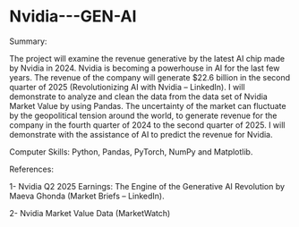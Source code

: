 # Nvidia---GEN-AI

Summary:

The project will examine the revenue generative by the latest AI chip made by Nvidia in 2024. Nvidia is becoming a powerhouse in AI for the last few years. The revenue of the company will generate $22.6 billion in the second quarter of 2025 (Revolutionizing AI with Nvidia – LinkedIn). I will demonstrate to analyze and clean the data from the data set of Nvidia Market Value by using Pandas. The uncertainty of the market can fluctuate by the geopolitical tension around the world, to generate revenue for the company in the fourth quarter of 2024 to the second quarter of 2025. I will demonstrate with the assistance of AI to predict the revenue for Nvidia.

Computer Skills: Python, Pandas, PyTorch, NumPy and Matplotlib.

References:

1-	Nvidia  Q2 2025 Earnings: The Engine of the Generative AI Revolution by Maeva Ghonda (Market Briefs – LinkedIn).

2-	Nvidia Market Value Data (MarketWatch)


